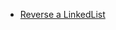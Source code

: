 <ul>
  
<li><a href="https://leetcode.com/problems/reverse-linked-list/submissions/856680331/"> Reverse a LinkedList</a>
</li>
  
<ul>

